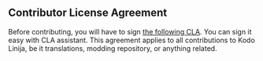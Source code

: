 ## Contributor License Agreement

Before contributing, you will have to sign [the following CLA](https://cla-assistant.io/kodolinija/stardeus-translations). You can sign it easy with CLA assistant. This agreement applies to all contributions to Kodo Linija, be it translations, modding repository, or anything related.